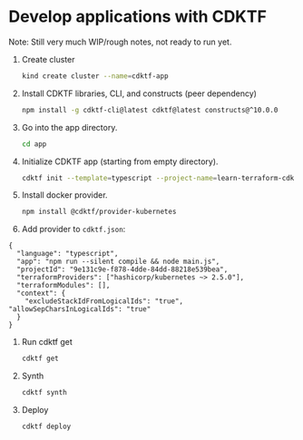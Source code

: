 # Develop applications with CDKTF

Note: Still very much WIP/rough notes, not ready to run yet.

1. Create cluster

    ```sh
    kind create cluster --name=cdktf-app
    ```

1. Install CDKTF libraries, CLI, and constructs (peer dependency)

    ```sh
    npm install -g cdktf-cli@latest cdktf@latest constructs@^10.0.0
    ```

1. Go into the app directory.

    ```sh
    cd app
    ```

1. Initialize CDKTF app (starting from empty directory).

    ```sh
    cdktf init --template=typescript --project-name=learn-terraform-cdktf-applications --project-description="Learn how to develop CDKTF applications" --local
    ```

1. Install docker provider.

    ```sh
    npm install @cdktf/provider-kubernetes
    ```

1. Add provider to `cdktf.json`:

```
{
  "language": "typescript",
  "app": "npm run --silent compile && node main.js",
  "projectId": "9e131c9e-f878-4dde-84dd-88218e539bea",
  "terraformProviders": ["hashicorp/kubernetes ~> 2.5.0"],
  "terraformModules": [],
  "context": {
    "excludeStackIdFromLogicalIds": "true",
"allowSepCharsInLogicalIds": "true"
  }
}
```

1. Run cdktf get

    ```sh
    cdktf get
    ```

1. Synth

    ```sh
    cdktf synth
    ```

1. Deploy

    ```sh
    cdktf deploy
    ```


<!-- Skip, or find a k8s example that works cleanly

1. Use CDKTF to convert from example in `docker_image.tf` from the [provider docs](https://registry.terraform.io/providers/kreuzwerker/docker/latest/docs/resources/image#build).

```
$ cat docker_image.tf | cdktf convert
/*Provider bindings are generated by running cdktf get.
See https://github.com/hashicorp/terraform-cdk/blob/main/docs/working-with-cdk-for-terraform/using-providers.md#importing-providers-and-modules for more details.*/
import * as docker from "./.gen/providers/docker";
new docker.Image(this, "zoo", {
  build: [
    {
      buildArg: [
        {
          foo: "zoo",
        },
      ],
      label: [
        {
          author: "zoo",
        },
      ],
      path: ".",
      tag: ["zoo:develop"],
    },
  ],
  name: "zoo",
});
``` -->

